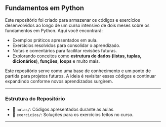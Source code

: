 ## Fundamentos em Python

Este repositório foi criado para armazenar os códigos e exercícios desenvolvidos ao longo de um curso intensivo de dois meses sobre os fundamentos em Python. Aqui você encontrará:

- Exemplos práticos apresentados em aula.
- Exercícios resolvidos para consolidar o aprendizado.
- Notas e comentários para facilitar revisões futuras.
- Explorando conceitos como **estrutura de dados (listas, tuplas, dicionários)**, **funções**, **loops** e muito mais.

Este repositório serve como uma base de conhecimento e um ponto de partida para projetos futuros. A ideia é revisitar esses códigos e continuar expandindo conforme novos aprendizados surgirem.

---
### Estrutura do Repositório
- 📂 `aulas/`: Códigos apresentados durante as aulas.
- 📂 `exercicios/`: Soluções para os exercícios feitos no curso.
---
